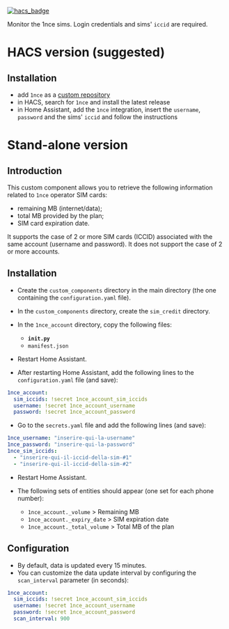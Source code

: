 
[![hacs_badge](https://img.shields.io/badge/HACS-Default-41BDF5.svg?style=for-the-badge)](https://github.com/hacs/integration)


Monitor the 1nce sims.
Login credentials and sims' `iccid` are required.

# HACS version (suggested)
## Installation
- add `1nce` as a [custom repository](https://hacs.xyz/docs/faq/custom_repositories/)
- in HACS, search for `1nce` and install the latest release
- in Home Assistant, add the `1nce` integration, insert the `username`, `password` and the sims' `iccid` and follow the instructions  

# Stand-alone version

## Introduction
This custom component allows you to retrieve the following information related to <code>1nce</code> operator SIM cards:

- remaining MB (internet/data);
- total MB provided by the plan;
- SIM card expiration date.

It supports the case of 2 or more SIM cards (ICCID) associated with the same account (username and password).
It does not support the case of 2 or more accounts.

## Installation

- Create the <code>custom_components</code> directory in the main directory (the one containing the <code>configuration.yaml</code> file).
- In the <code>custom_components</code> directory, create the <code>sim_credit</code> directory.
- In the <code>1nce_account</code> directory, copy the following files:

  - <code>__init.py__</code>
  - <code>manifest.json</code>
  
- Restart Home Assistant.
- After restarting Home Assistant, add the following lines to the <code>configuration.yaml</code> file (and save):

```yaml
1nce_account:
  sim_iccids: !secret 1nce_account_sim_iccids
  username: !secret 1nce_account_username
  password: !secret 1nce_account_password
```

- Go to the <code>secrets.yaml</code> file and add the following lines (and save):

```yaml
1nce_username: "inserire-qui-la-username"  
1nce_password: "inserire-qui-la-password"
1nce_sim_iccids: 
  - "inserire-qui-il-iccid-della-sim-#1"
  - "inserire-qui-il-iccid-della-sim-#2" 
```

- Restart Home Assistant.
- The following sets of entities should appear (one set for each phone number):

  - <code>1nce_account.<iccid>_volume</code> > Remaining MB
  - <code>1nce_account.<iccid>_expiry_date</code> > SIM expiration date
  - <code>1nce_account.<iccid>_total_volume</code> > Total MB of the plan

## Configuration

- By default, data is updated every 15 minutes.
- You can customize the data update interval by configuring the <code>scan_interval</code> parameter (in seconds):

```yaml
1nce_account:
  sim_iccids: !secret 1nce_account_sim_iccids
  username: !secret 1nce_account_username
  password: !secret 1nce_account_password
  scan_interval: 900
```


